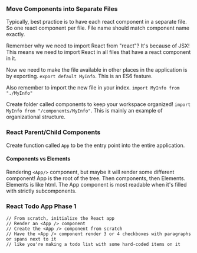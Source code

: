 ### Move Components into Separate Files
Typically, best practice is to have each react component in a separate file. So one react component per file. File name should match component name exactly.

Remember why we need to import React from "react"? It's because of JSX! This means we need to import React in all files that have a react component in it.

Now we need to make the file available in other places in the application is by exporting. `export default MyInfo`. This is an ES6 feature.

Also remember to import the new file in your index. `import MyInfo from "./MyInfo"`

Create folder called components to keep your workspace organized! `import MyInfo from "/components/MyInfo"`. This is mainly an example of organizational structure.

### React Parent/Child Components
Create function called `App` to be the entry point into the entire application.

#### Components vs Elements
Rendering `<App/>` component, but maybe it will render some different component! App is the root of the tree. Then components, then Elements. Elements is like html. The App component is most readable when it's filled with strictly subcomponents.


### React Todo App Phase 1
```
// From scratch, initialize the React app
// Render an <App /> component
// Create the <App /> component from scratch
// Have the <App /> component render 3 or 4 checkboxes with paragraphs or spans next to it
// like you're making a todo list with some hard-coded items on it
```